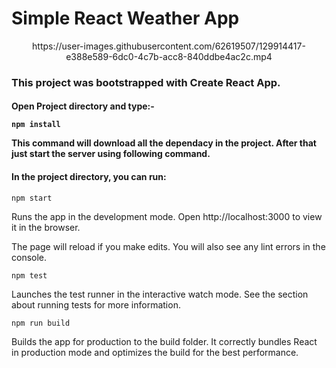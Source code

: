 <h1> Simple React Weather App </h1>
<p></p>

<p align="center">
https://user-images.githubusercontent.com/62619507/129914417-e388e589-6dc0-4c7b-acc8-840ddbe4ac2c.mp4
</p>

<h3>This project was bootstrapped with Create React App.</h3>

<h4>Open Project directory and type:-

`npm install`
<p>This command will download all the dependacy in the project. After that just start the server using following command.</p>

<h4>In the project directory, you can run:</h4>

`npm start`
<p>Runs the app in the development mode.
Open http://localhost:3000 to view it in the browser.</p>

<p>The page will reload if you make edits.
You will also see any lint errors in the console.</p>

`npm test`
<p>Launches the test runner in the interactive watch mode.
See the section about running tests for more information.</p>

`npm run build`
<p>Builds the app for production to the build folder.
It correctly bundles React in production mode and optimizes the build for the best performance.</p>


